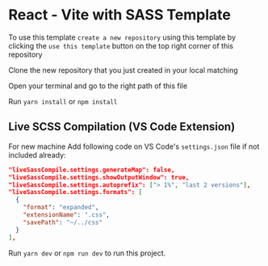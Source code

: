 # React - Vite with SASS Template

To use this template `create a new repository` using this template by clicking the `use this template` button on the top right corner of this repository

Clone the new repository that you just created in your local matching

Open your terminal and go to the right path of this file

Run `yarn install` or `npm install` 

## Live SCSS Compilation (VS Code Extension)

For new machine Add following code on VS Code's `settings.json` file if not included already:

```json
"liveSassCompile.settings.generateMap": false,
"liveSassCompile.settings.showOutputWindow": true,
"liveSassCompile.settings.autoprefix": ["> 1%", "last 2 versions"],
"liveSassCompile.settings.formats": [
  {
    "format": "expanded",
    "extensionName": ".css",
    "savePath": "~/../css"
  }
],
```

Run `yarn dev` or `npm run dev` to run this project.
